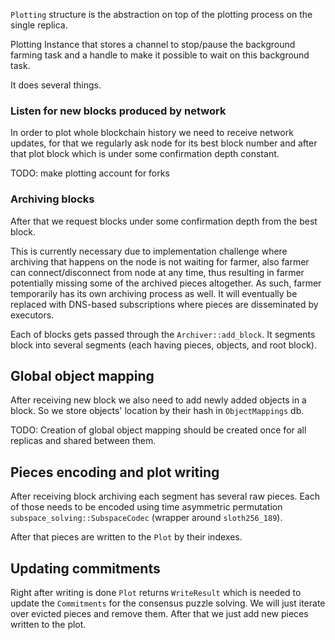 `Plotting` structure is the abstraction on top of the plotting process on the
single replica.

Plotting Instance that stores a channel to stop/pause the background farming
task and a handle to make it possible to wait on this background task.

It does several things.

### Listen for new blocks produced by network

In order to plot whole blockchain history we need to receive network updates,
for that we regularly ask node for its best block number and after that plot
block which is under some confirmation depth constant.

TODO: make plotting account for forks

### Archiving blocks

After that we request blocks under some confirmation depth from the
best block.

This is currently necessary due to implementation challenge where archiving
that happens on the node is not waiting for farmer, also farmer can
connect/disconnect from node at any time, thus resulting in farmer potentially
missing some of the archived pieces altogether. As such, farmer temporarily has
its own archiving process as well. It will eventually be replaced with DNS-based
subscriptions where pieces are disseminated by executors.

Each of blocks gets passed through the `Archiver::add_block`. It segments
block into several segments (each having pieces, objects, and root block).

## Global object mapping

After receiving new block we also need to add newly added objects in a block.
So we store objects' location by their hash in `ObjectMappings` db.

TODO: Creation of global object mapping should be created once for all replicas
and shared between them.

## Pieces encoding and plot writing

After receiving block archiving each segment has several raw pieces. Each of
those needs to be encoded using time asymmetric permutation
`subspace_solving::SubspaceCodec` (wrapper around `sloth256_189`).

After that pieces are written to the `Plot` by their indexes.

## Updating commitments

Right after writing is done `Plot` returns `WriteResult` which is needed to
update the `Commitments` for the consensus puzzle solving. We will just iterate
over evicted pieces and remove them. After that we just add new pieces written to
the plot.

